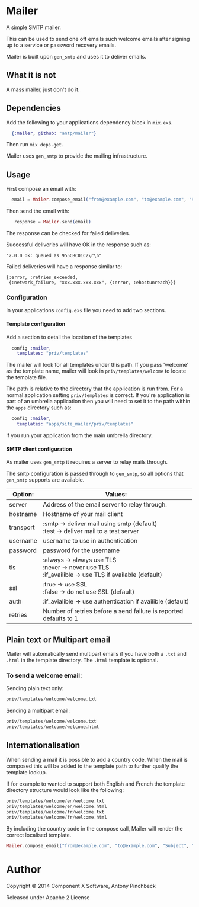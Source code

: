 # Mailer

A simple SMTP mailer.

This can be used to send one off emails such welcome emails after signing up
to a service or password recovery emails.

Mailer is built upon ```gen_smtp``` and uses it to deliver emails. 

## What it is not

A mass mailer, just don't do it.


## Dependencies
Add the following to your applications dependency block in ```mix.exs```.

```elixir
  {:mailer, github: "antp/mailer"}
```

Then run ```mix deps.get```.

Mailer uses ```gen_smtp``` to provide the mailing infrastructure.

## Usage

First compose an email with:

```elixir
  email = Mailer.compose_email("from@example.com", "to@example.com", "Subject", "welcome_template", template_data)
```

Then send the email with:

```elixir
   response = Mailer.send(email)
```

The response can be checked for failed deliveries.

Successful deliveries will have OK in the response such as:

```
"2.0.0 Ok: queued as 955CBC01C2\r\n"
```

Failed deliveries will have a response similar to:

```
{:error, :retries_exceeded,
 {:network_failure, "xxx.xxx.xxx.xxx", {:error, :ehostunreach}}}
```

### Configuration
In your applications ```config.exs``` file you need to add two sections.

#### Template configuration
Add a section to detail the location of the templates

```elixir
  config :mailer,
    templates: "priv/templates"
```

The mailer will look for all templates under this path. If you pass 'welcome' as the template name, mailer will look in ```priv/templates/welcome``` to locate the template file.

The path is relative to the directory that the application is run from. For a normal application setting ```priv/templates``` is correct. If you're application is part of an umbrella application then you will need to set it to the path within the ```apps``` directory such as:

```elixir
  config :mailer,
    templates: "apps/site_mailer/priv/templates"
```
if you run your application from the main umbrella directory.

#### SMTP client configuration
As mailer uses ```gen_smtp``` it requires a server to relay mails through.

The smtp configuration is passed through to ```gen_smtp```, so all options that ```gen_smtp``` supports are available.

Option:       | Values:
------------- | -------------
server        | Address of the email server to relay through.
hostname      | Hostname of your mail client
transport     | :smtp -> deliver mail using smtp (default)<br /> :test -> deliver mail to a test server
username      | username to use in authentication
password      | password for the username
tls           | :always -> always use TLS<br />:never -> never use TLS<br />:if_availible -> use TLS if available (default)
ssl           | :true -> use SSL<br />:false -> do not use SSL (default)
auth          | :if_avialible -> use authentication if availible (default)
retries       | Number of retries before a send failure is reported<br /> defaults to 1


## Plain text or Multipart email
Mailer will automatically send multipart emails if you have both a ```.txt``` and ```.html``` in the template directory. The ```.html``` template is optional.

### To send a welcome email:
Sending plain text only:

```elixir
priv/templates/welcome/welcome.txt
```

Sending a multipart email:

```elixir
priv/templates/welcome/welcome.txt
priv/templates/welcome/welcome.html
```

## Internationalisation
When sending a mail it is possible to add a country code. When the mail is composed this will be added to the template path to further qualify the template lookup.

If for example to wanted to support both English and French the template directory structure would look like the following:

```elixir
priv/templates/welcome/en/welcome.txt
priv/templates/welcome/en/welcome.html
priv/templates/welcome/fr/welcome.txt
priv/templates/welcome/fr/welcome.html
```
By including the country code in the compose call, Mailer will render the correct localised template.

```elixir
Mailer.compose_email("from@example.com", "to@example.com", "Subject", "welcome", data, "en")
```

# Author

Copyright © 2014 Component X Software, Antony Pinchbeck

Released under Apache 2 License
